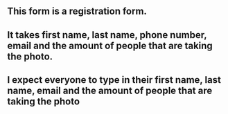 ## This form is a registration form.
## It takes first name, last name, phone number, email and the amount of people that are taking the photo.
## I expect everyone to type in their first name, last name, email and the amount of people that are taking the photo